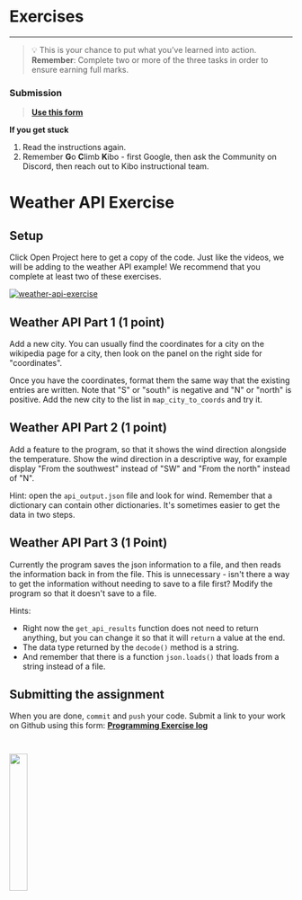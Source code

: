 # Exercises

---

> 💡 This is your chance to put what you’ve learned into action.
> **Remember**: Complete two or more of the three tasks in order to ensure earning full marks.

### Submission


> **[Use this form](https://forms.gle/UbWLpo86JsWxrpNe9)**

<aside>

**If you get stuck**
1. Read the instructions again.
2. Remember **G**o **C**limb **K**ibo - first Google, then ask the Community on Discord, then reach out to Kibo instructional team.

</aside>

# Weather API Exercise

## Setup

Click Open Project here to get a copy of the code. Just like the videos, we will be adding to the weather API example! We recommend that you complete at least two of these exercises.

<a href="https://classroom.github.com/a/PCUb7tFJ" target="_blank"><img src="https://img.shields.io/static/v1?label=Open%20Project&message=Weather%20API%20Exercise&color=blue" alt="weather-api-exercise" /></a>

<!-- link to https://github.com/kibo-programming-2-jan-23/show-weather-from-api-exercise -->

## Weather API Part 1 (1 point)

Add a new city. You can usually find the coordinates for a city on the wikipedia page for a city, then look on the panel on the right side for "coordinates".

Once you have the coordinates, format them the same way that the existing entries are written. Note that "S" or "south" is negative and "N" or "north" is positive. Add the new city to the list in `map_city_to_coords` and try it.

## Weather API Part 2 (1 point)

Add a feature to the program, so that it shows the wind direction alongside the temperature. Show the wind direction in a descriptive way, for example display "From the southwest" instead of "SW" and "From the north" instead of "N".

Hint: open the `api_output.json` file and look for wind. Remember that a dictionary can contain other dictionaries. It's sometimes easier to get the data in two steps.

## Weather API Part 3 (1 Point)

Currently the program saves the json information to a file, and then reads the information back in from the file. This is unnecessary - isn't there a way to get the information without needing to save to a file first? Modify the program so that it doesn't save to a file.

Hints:

- Right now the `get_api_results` function does not need to return anything, but you can change it so that it will `return` a value at the end.
- The data type returned by the `decode()` method is a string.
- And remember that there is a function `json.loads()` that loads from a string instead of a file.

## Submitting the assignment

When you are done, `commit` and `push` your code. Submit a link to your work on
Github using this form: **[Programming Exercise log](https://forms.gle/UbWLpo86JsWxrpNe9)**

<image src="../../images/w1/cool_library_snake.png" height="25%" width="25%" style="border:none, border-width: 0, border: 0; margin-top:2em; box-shadow: 0px 0px;" />


